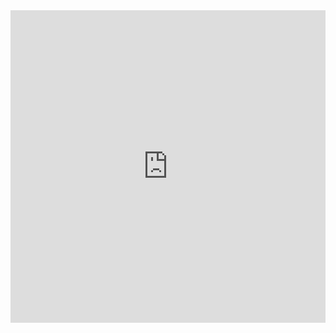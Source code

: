 


<iframe src="https://kaitshiam.github.io/fortuneboss/stylesheets/button.html" width=100% height=500px style="border:none;" ></iframe>